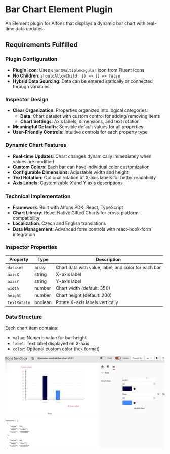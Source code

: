 # Bar Chart Element Plugin

An Element plugin for Alfons that displays a dynamic bar chart with real-time data updates.

## Requirements Fulfilled

### Plugin Configuration
- **Plugin Icon**: Uses `ChartMultipleRegular` icon from Fluent Icons
- **No Children**: `shouldAllowChild: () => () => false`
- **Hybrid Data Sourcing**: Data can be entered statically or connected through variables

### Inspector Design
- **Clear Organization**: Properties organized into logical categories:
  - **Data**: Chart dataset with custom control for adding/removing items
  - **Chart Settings**: Axis labels, dimensions, and text rotation
- **Meaningful Defaults**: Sensible default values for all properties
- **User-Friendly Controls**: Intuitive controls for each property type

### Dynamic Chart Features
- **Real-time Updates**: Chart changes dynamically immediately when values are modified
- **Custom Colors**: Each bar can have individual color customization
- **Configurable Dimensions**: Adjustable width and height
- **Text Rotation**: Optional rotation of X-axis labels for better readability
- **Axis Labels**: Customizable X and Y axis descriptions

### Technical Implementation
- **Framework**: Built with Alfons PDK, React, TypeScript
- **Chart Library**: React Native Gifted Charts for cross-platform compatibility
- **Localization**: Czech and English translations
- **Data Management**: Advanced form controls with react-hook-form integration

### Inspector Properties

| Property | Type | Description |
|----------|------|-------------|
| `dataset` | array | Chart data with value, label, and color for each bar |
| `axisX` | string | X-axis label |
| `axisY` | string | Y-axis label |
| `width` | number | Chart width (default: 350) |
| `height` | number | Chart height (default: 200) |
| `textRotate` | boolean | Rotate X-axis labels vertically |

### Data Structure
Each chart item contains:
- `value`: Numeric value for bar height
- `label`: Text label displayed on X-axis
- `color`: Optional custom color (hex format)

[![Ukazkove video](img.png)](video.mp4)